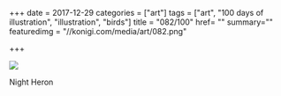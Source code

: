 +++
date = 2017-12-29
categories = ["art"]
tags = ["art", "100 days of illustration", "illustration", "birds"]
title = "082/100"
href= ""
summary=""
featuredimg = "//konigi.com/media/art/082.png"

+++

<img src="//konigi.com/media/art/082.png" />

Night Heron
